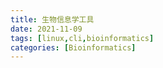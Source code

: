 ```yaml
---
title: 生物信息学工具
date: 2021-11-09
tags: [linux,cli,bioinformatics]
categories: [Bioinformatics]
---
```

